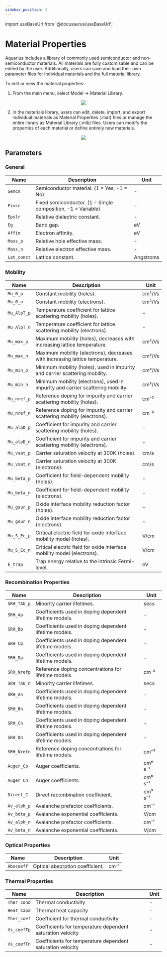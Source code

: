 ```yaml
---
sidebar_position: 5
---
```


import useBaseUrl from '@docusaurus/useBaseUrl';

# Material Properties

Aquarius includes a library of commonly used semiconductor and non-semiconductor materials. All materials are fully customisable and can be edited by the user. Additionally, users can save and load their own parameter files for individual materials and the full material library.

To edit or view the material properties:
1. From the main menu, select Model -> Material Library.

<p align="center">
  <img src={useBaseUrl('img/device-editor/material-properties/01.png')}/>
</p>

2. In the materials library, users can edit, delete, import, and export individual materials as Material Properties (.mat) files or manage the entire library as Material Library (.mlb) files. Users can modify the properties of each material or define entirely new materials.

<p align="center">
  <img src={useBaseUrl('img/device-editor/material-properties/02.png')}/>
</p>

## Parameters

### General

<div class="properties-table">

| Name        | Description                                                  | Unit       |
|-------------|--------------------------------------------------------------|------------|
| `Semcn`     | Semiconductor material. (1 = Yes, -1 = No)                   | -          |
| `Fixsc`     | Fixed semiconductor. (1 = Single composition, -1 = Variable) | -          |
| `Epslr`     | Relative dielectric constant.                                | -          |
| `Eg`        | Band gap.                                                    | eV         |
| `Affin`     | Electron affinity.                                           | eV         |
| `Mass_p`    | Relative hole effective mass.                                | -          |
| `Mass_n`    | Relative electron effective mass.                            | -          |
| `Lat_const` | Lattice constant.                                            | Angstroms  |

</div>

### Mobility

<div class="properties-table">

| Name         | Description                                                                     | Unit   |
|--------------|---------------------------------------------------------------------------------|--------|
| `Mu_0_p`     | Constant mobility (holes).                                                      | cm²/Vs |
| `Mu_0_n`     | Constant mobility (electrons).                                                  | cm²/Vs |
| `Mu_AlpT_p`  | Temperature coefficient for lattice scattering mobility (holes).                | -      |
| `Mu_AlpT_n`  | Temperature coefficient for lattice scattering mobility (electrons).            | -      |
| `Mu_max_p`   | Maximum mobility (holes), decreases with increasing lattice temperature.        | cm²/Vs |
| `Mu_max_n`   | Maximum mobility (electrons), decreases with increasing lattice temperature.    | cm²/Vs |
| `Mu_min_p`   | Minimum mobility (holes), used in impurity and carrier scattering mobility.     | cm²/Vs |
| `Mu_min_n`   | Minimum mobility (electrons), used in impurity and carrier scattering mobility. | cm²/Vs |
| `Mu_nref_p`  | Reference doping for impurity and carrier scattering mobility (holes).          | cm⁻³   |
| `Mu_nref_n`  | Reference doping for impurity and carrier scattering mobility (electrons).      | cm⁻³   |
| `Mu_alpD_p`  | Coefficient for impurity and carrier scattering mobility (holes).               | -      |
| `Mu_alpD_n`  | Coefficient for impurity and carrier scattering mobility (electrons).           | -      |
| `Mu_vsat_p`  | Carrier saturation velocity at 300K (holes).                                    | cm/s   |
| `Mu_vsat_n`  | Carrier saturation velocity at 300K (electrons).                                | cm/s   |
| `Mu_beta_p`  | Coefficient for field-dependent mobility (holes).                               | -      |
| `Mu_beta_n`  | Coefficient for field-dependent mobility (electrons).                           | -      |
| `Mu_gsur_p`  | Oxide interface mobility reduction factor (holes).                              | -      |
| `Mu_gsur_n`  | Oxide interface mobility reduction factor (electrons).                          | -      |
| `Mu_S_Ec_p`  | Critical electric field for oxide interface mobility model (holes).             | V/cm   |
| `Mu_S_Ec_n`  | Critical electric field for oxide interface mobility model (electrons).         | V/cm   |
| `E_trap`     | Trap energy relative to the intrinsic Fermi-level.                              | eV     |

</div>



### Recombination Properties

<div class="properties-table">

| Name       | Description                                         | Unit        |
|------------|-----------------------------------------------------|------------|
| `SRH_TAU_p`  | Minority carrier lifetimes.                         | secs       |
| `SRH_Ap`     | Coefficients used in doping dependent lifetime models. | -          |
| `SRH_Bp`     | Coefficients used in doping dependent lifetime models. | -          |
| `SRH_Cp`     | Coefficients used in doping dependent lifetime models. | -          |
| `SRH_Dp`     | Coefficients used in doping dependent lifetime models. | -          |
| `SRH_Nrefp`  | Reference doping concentrations for lifetime models. | cm⁻³       |
| `SRH_TAU_n`  | Minority carrier lifetimes.                         | secs       |
| `SRH_An`     | Coefficients used in doping dependent lifetime models. | -          |
| `SRH_Bn`     | Coefficients used in doping dependent lifetime models. | -          |
| `SRH_Cn`     | Coefficients used in doping dependent lifetime models. | -          |
| `SRH_Dn`     | Coefficients used in doping dependent lifetime models. | -          |
| `SRH_Nrefn`  | Reference doping concentrations for lifetime models. | cm⁻³       |
| `Auger_Cp`   | Auger coefficients.                                | cm⁶ s⁻¹    |
| `Auger_Cn`   | Auger coefficients.                                | cm⁶ s⁻¹    |
| `Direct_C`  | Direct recombination coefficient.                  | cm³ s⁻¹    |
| `Av_alph_p`  | Avalanche prefactor coefficients.                  | cm⁻¹       |
| `Av_beta_p`  | Avalanche exponential coefficients.                | V/cm       |
| `Av_alph_n`  | Avalanche prefactor coefficients.                  | cm⁻¹       |
| `Av_beta_n`  | Avalanche exponential coefficients.                | V/cm       |

</div>

### Optical Properties

<div class="properties-table">

| Name       | Description                     | Unit  |
|------------|---------------------------------|------|
| `Abscoeff` | Optical absorption coefficient. | cm⁻¹ |

</div>

### Thermal Properties

<div class="properties-table">

| Name       | Description                                           | Unit |
|------------|-------------------------------------------------------|------|
| `Ther_cond`  | Thermal conductivity                                  | -    |
| `Heat_Capa`  | Thermal heat capacity                                 | -    |
| `Ther_coef`  | Coefficient for thermal conductivity                 | -    |
| `Vs_coefTp`  | Coefficients for temperature dependent saturation velocity | - |
| `Vs_coefTn`  | Coefficients for temperature dependent saturation velocity | - |

</div>
